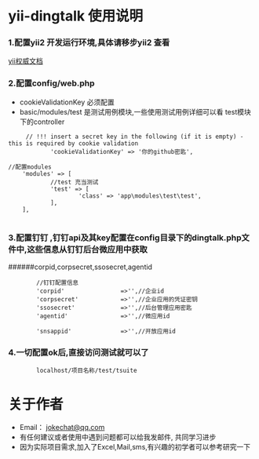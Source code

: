 yii-dingtalk 使用说明
===========

### 1.配置yii2 开发运行环境,具体请移步yii2 查看
[yii权威文档](http://www.yiichina.com/doc/guide/2.0)

### 2.配置config/web.php
* cookieValidationKey 必须配置
* basic/modules/test 是测试用例模块,一些使用测试用例详细可以看 test模块下的controller


```
	 // !!! insert a secret key in the following (if it is empty) - this is required by cookie validation
            'cookieValidationKey' => '你的github密匙',
```

```
//配置modules
	'modules' => [
			//test 充当测试
			'test' => [
					'class' => 'app\modules\test\test',
			],
	],
	
```

### 3.配置钉钉 ,钉钉api及其key配置在config目录下的dingtalk.php文件中,这些信息从钉钉后台微应用中获取
######corpid,corpsecret,ssosecret,agentid


```
		//钉钉配置信息
		'corpid' 				=>'',//企业id
		'corpsecret'			=>'',//企业应用的凭证密钥
		'ssosecret'				=>'',//后台管理应用密匙
		'agentid'				=>'',//微应用id	
		
		'snsappid' 				=>'',//开放应用id
```

### 4.一切配置ok后,直接访问测试就可以了
```
		localhost/项目名称/test/tsuite
```


# 关于作者
* Email： jokechat@qq.com
* 有任何建议或者使用中遇到问题都可以给我发邮件, 共同学习进步
* 因为实际项目需求,加入了Excel,Mail,sms,有兴趣的初学者可以参考研究一下
